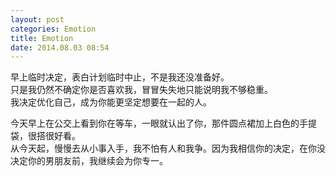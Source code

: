 ```yaml
---
layout: post
categories: Emotion
title: Emotion
date: 2014.08.03 08:54
---
```


早上临时决定，表白计划临时中止，不是我还没准备好。<br>
只是我仍然不确定你是否喜欢我，冒冒失失地只能说明我不够稳重。<br>
我决定优化自己，成为你能更坚定想要在一起的人。

今天早上在公交上看到你在等车，一眼就认出了你，那件圆点裙加上白色的手提袋，很搭很好看。<br>
从今天起，慢慢去从小事入手，我不怕有人和我争。因为我相信你的决定，在你没决定你的男朋友前，我继续会为你专一。